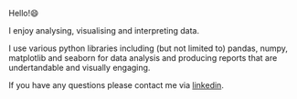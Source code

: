 Hello!😄

I enjoy analysing, visualising and interpreting data.

I use various python libraries including (but not limited to) pandas, numpy, matplotlib and seaborn for data analysis and producing reports that are undertandable and visually engaging.

If you have any questions please contact me via [linkedin]([url](https://www.linkedin.com/in/vernyuy-yenwo-molo-7b965b47/)).
